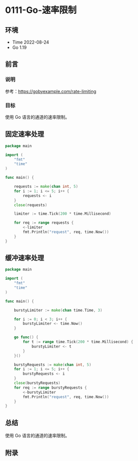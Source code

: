# 0111-Go-速率限制

## 环境

- Time 2022-08-24
- Go 1.19

## 前言

### 说明

参考：<https://gobyexample.com/rate-limiting>

### 目标

使用 Go 语言的通道的速率限制。

## 固定速率处理

```go
package main

import (
    "fmt"
    "time"
)

func main() {

    requests := make(chan int, 5)
    for i := 1; i <= 5; i++ {
        requests <- i
    }
    close(requests)

    limiter := time.Tick(200 * time.Millisecond)

    for req := range requests {
        <-limiter
        fmt.Println("request", req, time.Now())
    }
}
```

## 缓冲速率处理

```go
package main

import (
    "fmt"
    "time"
)

func main() {

    burstyLimiter := make(chan time.Time, 3)

    for i := 0; i < 3; i++ {
        burstyLimiter <- time.Now()
    }

    go func() {
        for t := range time.Tick(200 * time.Millisecond) {
            burstyLimiter <- t
        }
    }()

    burstyRequests := make(chan int, 5)
    for i := 1; i <= 5; i++ {
        burstyRequests <- i
    }
    close(burstyRequests)
    for req := range burstyRequests {
        <-burstyLimiter
        fmt.Println("request", req, time.Now())
    }
}
```

## 总结

使用 Go 语言的通道的速率限制。

## 附录
